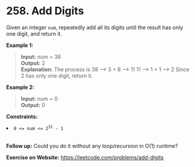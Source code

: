 # 258. Add Digits

Given an integer `num`, repeatedly add all its digits until the result has only one digit, and return it.

 

**Example 1:**

> **Input:** num = 38  
**Output:** 2  
**Explanation:** The process is
38 --> 3 + 8 --> 11
11 --> 1 + 1 --> 2 
Since 2 has only one digit, return it.

**Example 2:**

> **Input:** num = 0  
**Output:** 0
 

**Constraints:**

<li><code>0 &lt;= num &lt;= 2<sup>31</sup> - 1</code></li>
 
 <br/>

**Follow up:** Could you do it without any loop/recursion in O(1) runtime?

**Exercise on Website:** https://leetcode.com/problems/add-digits